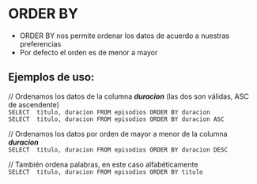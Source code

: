 # ORDER BY

- ORDER BY nos permite ordenar los datos de acuerdo a nuestras preferencias  
- Por defecto el orden es de menor a mayor

## Ejemplos de uso:
// Ordenamos los datos de la columna _**duracion**_ (las dos son válidas, ASC de ascendente)  
`SELECT  titulo, duracion FROM episodios ORDER BY duracion`  
`SELECT  titulo, duracion FROM episodios ORDER BY duracion ASC`

// Ordenamos los datos por orden de mayor a menor de la columna _**duracion**_  
`SELECT  titulo, duracion FROM episodios ORDER BY duracion DESC`

// También ordena palabras, en este caso alfabéticamente  
`SELECT  titulo, duracion FROM episodios ORDER BY titulo`
